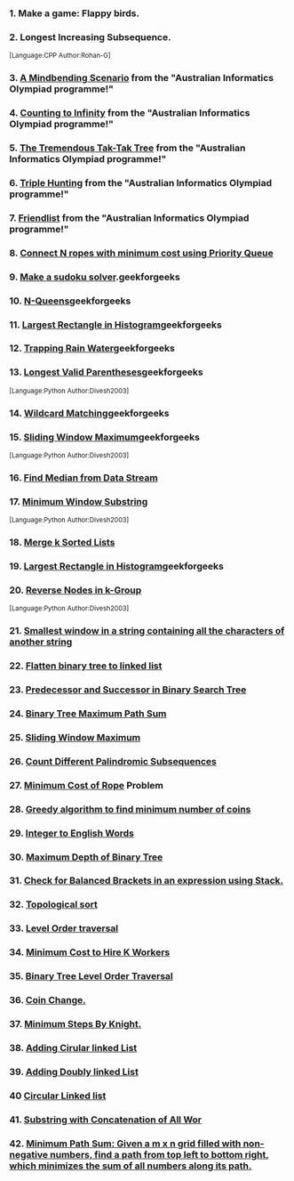 ### 1. Make a game: Flappy birds.

### 2. Longest Increasing Subsequence.

<sup>[Language:CPP Author:Rohan-G]</sup>

### 3. [A Mindbending Scenario](http://orac.amt.edu.au/cgi-bin/train/problem.pl?set=simple1&problemid=372) from the "Australian Informatics Olympiad programme!"

### 4. [Counting to Infinity](http://orac.amt.edu.au/cgi-bin/train/problem.pl?set=simple2&problemid=383) from the "Australian Informatics Olympiad programme!"

### 5. [The Tremendous Tak-Tak Tree](http://orac.amt.edu.au/cgi-bin/train/problem.pl?set=simple2&problemid=382) from the "Australian Informatics Olympiad programme!"

### 6. [Triple Hunting](http://orac.amt.edu.au/cgi-bin/train/problem.pl?set=simple3&problemid=414) from the "Australian Informatics Olympiad programme!"

### 7. [Friendlist](http://orac.amt.edu.au/cgi-bin/train/problem.pl?set=simple3&problemid=416) from the "Australian Informatics Olympiad programme!"

### 8. [Connect N ropes with minimum cost using Priority Queue](https://www.bing.com/ck/a?!&&p=393293d75def2cceJmltdHM9MTY2NjMxMDQwMCZpZ3VpZD0yY2JiMTRhZC04NjQ3LTY4OTAtMThmYS0wNWNkODdlYTY5OTImaW5zaWQ9NTQyNA&ptn=3&hsh=3&fclid=2cbb14ad-8647-6890-18fa-05cd87ea6992&psq=connect+n+ropes+with+minimum+cost+using+priority+queue&u=a1aHR0cHM6Ly9oZWxsb2FjbS5jb20vY29tcHV0ZS10aGUtbWluaW11bS1jb3N0cy10by1jb25uZWN0LXRoZS1zdGlja3MtdXNpbmctcHJpb3JpdHktcXVldWUtb3ItaGVhcC8jOn46dGV4dD1Vc2luZyUyMFByaW9yaXR5JTIwUXVldWUlMjB0byUyMENvbXB1dGUlMjB0aGUlMjBNaW5pbXVtJTIwQ29zdHMscHVzaCUyMHRoZSUyMG5ldyUyMHN0aWNrJTIwYmFjayUyMHRvJTIwdGhlJTIwcXVldWUu&ntb=1)

### 9. [Make a sudoku solver](https://www.geeksforgeeks.org/sudoku-backtracking-7/).geekforgeeks

### 10. [N-Queens](https://www.geeksforgeeks.org/n-queen-problem-backtracking-3/)geekforgeeks

### 11. [Largest Rectangle in Histogram](https://www.geeksforgeeks.org/n-queen-problem-backtracking-3/)geekforgeeks

### 12. [Trapping Rain Water](https://www.geeksforgeeks.org/trapping-rain-water/)geekforgeeks

### 13. [Longest Valid Parentheses](https://practice.geeksforgeeks.org/problems/longest-valid-parentheses5657/1)geekforgeeks

<sup>[Language:Python Author:Divesh2003]</sup>

### 14. [Wildcard Matching](https://www.geeksforgeeks.org/wildcard-pattern-matching/)geekforgeeks

### 15. [Sliding Window Maximum](https://www.geeksforgeeks.org/sliding-window-maximum-maximum-of-all-subarrays-of-size-k/)geekforgeeks

<sup>[Language:Python Author:Divesh2003]</sup>

### 16. [Find Median from Data Stream](https://www.geeksforgeeks.org/median-of-stream-of-integers-running-integers/)

### 17. [Minimum Window Substring](https://leetcode.com/problems/minimum-window-substring/)

<sup>[Language:Python Author:Divesh2003]</sup>

### 18. [Merge k Sorted Lists](https://www.geeksforgeeks.org/merge-k-sorted-linked-lists/)

### 19. [Largest Rectangle in Histogram](https://www.geeksforgeeks.org/n-queen-problem-backtracking-3/)geekforgeeks

### 20. [Reverse Nodes in k-Group](https://www.geeksforgeeks.org/reverse-a-list-in-groups-of-given-size/)

<sup>[Language:Python Author:Divesh2003]</sup>

### 21. [Smallest window in a string containing all the characters of another string](https://www.geeksforgeeks.org/find-the-smallest-window-in-a-string-containing-all-characters-of-another-string/)

### 22. [Flatten binary tree to linked list](https://www.geeksforgeeks.org/flatten-a-binary-tree-into-linked-list/)

### 23. [Predecessor and Successor in Binary Search Tree](https://practice.geeksforgeeks.org/problems/predecessor-and-successor/1?utm_source=gfg&utm_medium=article&utm_campaign=bottom_sticky_on_article)

### 24. [Binary Tree Maximum Path Sum](https://practice.geeksforgeeks.org/problems/maximum-path-sum-from-any-node/1?utm_source=gfg&utm_medium=article&utm_campaign=bottom_sticky_on_article)

### 25. [Sliding Window Maximum](https://practice.geeksforgeeks.org/problems/maximum-of-all-subarrays-of-size-k3101/1?utm_source=gfg&utm_medium=article&utm_campaign=bottom_sticky_on_article)

### 26. [Count Different Palindromic Subsequences](https://practice.geeksforgeeks.org/problems/count-palindromic-subsequences/1)

### 27. [Minimum Cost of Rope](https://practice.geeksforgeeks.org/problems/minimum-cost-of-ropes-1587115620/1#) Problem

### 28. [Greedy algorithm to find minimum number of coins](https://practice.geeksforgeeks.org/problems/-minimum-number-of-coins4426/1?utm_source=gfg&utm_medium=article&utm_campaign=bottom_sticky_on_article)

### 29. [Integer to English Words](https://leetcode.com/problems/integer-to-english-words/)

### 30. [Maximum Depth of Binary Tree](https://leetcode.com/problems/maximum-depth-of-binary-tree/)

### 31. [Check for Balanced Brackets in an expression using Stack.](https://practice.geeksforgeeks.org/problems/pairs-with-specific-difference1533/1)

### 32. [Topological sort](https://practice.geeksforgeeks.org/problems/topological-sort/1?utm_source=gfg&utm_medium=article&utm_campaign=bottom_sticky_on_article)

### 33. [Level Order traversal](https://practice.geeksforgeeks.org/problems/level-order-traversal/1?utm_source=gfg&utm_medium=article&utm_campaign=bottom_sticky_on_article)

### 34. [Minimum Cost to Hire K Workers](https://leetcode.com/problems/minimum-cost-to-hire-k-workers/)

### 35. [Binary Tree Level Order Traversal](https://leetcode.com/problems/binary-tree-level-order-traversal/submissions/)
 
### 36. [Coin Change.](https://leetcode.com/problems/coin-change/)

### 37. [Minimum Steps By Knight.](https://practice.geeksforgeeks.org/problems/steps-by-knight5927/1?utm_source=gfg&utm_medium=article&utm_campaign=bottom_sticky_on_article)

### 38. [Adding Cirular linked List](https://www.geeksforgeeks.org/circular-singly-linked-list-insertion/)
 
### 39. [Adding Doubly linked List](https://www.geeksforgeeks.org/doubly-linked-list/)

### 40 [Circular Linked list](https://www.geeksforgeeks.org/circular-singly-linked-list-insertion/)

### 41. [Substring with Concatenation of All Wor](https://leetcode.com/problems/substring-with-concatenation-of-all-words/)

### 42. [Minimum Path Sum: Given a m x n grid filled with non-negative numbers, find a path from top left to bottom right, which minimizes the sum of all numbers along its path.](https://leetcode.com/problems/minimum-path-sum/)

